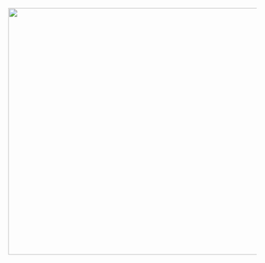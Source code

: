 <p align="center">
<img src="https://github.com/CindCodes/IBM-Data-Analyst-Capstone/blob/main/Graphics/exploratory-data-analysis.jpg" width="1300" height="500" alt="EDA-Banner" title="Exploratory Data Analysis">
</p>
